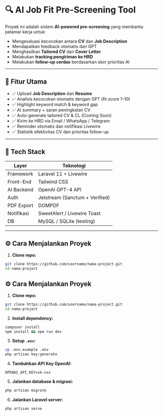 # 🔍 AI Job Fit Pre-Screening Tool

Proyek ini adalah sistem **AI-powered pre-screening** yang membantu pelamar kerja untuk:
- Mengevaluasi kecocokan antara **CV** dan **Job Description**
- Mendapatkan feedback otomatis dari GPT
- Menghasilkan **Tailored CV** dan **Cover Letter**
- Melakukan **tracking pengiriman ke HRD**
- Melakukan **follow-up cerdas** berdasarkan skor prioritas AI

---

## 🚀 Fitur Utama

- ✅ Upload **Job Description** dan **Resume**
- ✅ Analisis kecocokan otomatis dengan GPT (fit score 1–10)
- ✅ Highlight keyword match & keyword gap
- ✅ AI summary + saran peningkatan CV
- ✅ Auto-generate tailored CV & CL (Coming Soon)
- ✅ Kirim ke HRD via Email / WhatsApp / Telegram
- ✅ Reminder otomatis dan notifikasi Livewire
- ✅ Statistik efektivitas CV dan prioritas follow-up

---

## 🧰 Tech Stack

| Layer        | Teknologi                 |
|--------------|---------------------------|
| Framework    | Laravel 11 + Livewire     |
| Front-End    | Tailwind CSS              |
| AI Backend   | OpenAI GPT-4 API          |
| Auth         | Jetstream (Sanctum + Verified) |
| PDF Export   | DOMPDF                    |
| Notifikasi   | SweetAlert / Livewire Toast |
| DB           | MySQL / SQLite (testing)  |

---

## ⚙️ Cara Menjalankan Proyek

1. **Clone repo:**
```bash
git clone https://github.com/username/nama-project.git
cd nama-project
```

## ⚙️ Cara Menjalankan Proyek

1. **Clone repo:**
```bash
git clone https://github.com/username/nama-project.git
cd nama-project
```

2. **Install dependency:**
```bash
composer install
npm install && npm run dev
```

3. **Setup `.env`:**
```bash
cp .env.example .env
php artisan key:generate
```

4. **Tambahkan API Key OpenAI:**
```env
OPENAI_API_KEY=sk-xxx
```

5. **Jalankan database & migrasi:**
```bash
php artisan migrate
```

6. **Jalankan Laravel server:**
```bash
php artisan serve
